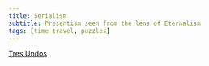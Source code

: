 ```yaml
---
title: Serialism
subtitle: Presentism seen from the lens of Eternalism
tags: [time travel, puzzles]
---
```


[Tres Undos](https://knexator.itch.io/tres-undos)